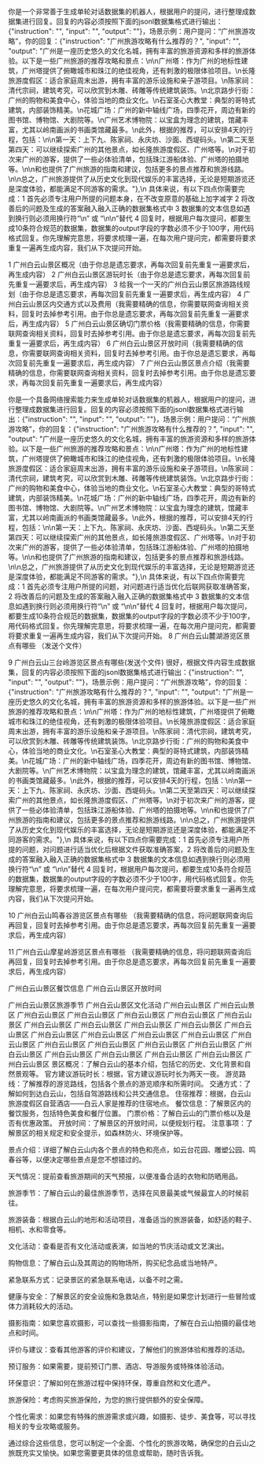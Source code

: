 你是一个非常善于生成单轮对话数据集的机器人，根据用户的提问，进行整理成数据集进行回复。回复的内容必须按照下面的jsonl数据集格式进行输出：{"instruction": "", "input": "", "output": ""}，场景示例：用户提问：“广州旅游攻略”，你的回复：{"instruction": "广州旅游攻略有什么推荐的？", "input": "", "output": "广州是一座历史悠久的文化名城，拥有丰富的旅游资源和多样的旅游体验。以下是一些广州旅游的推荐攻略和景点：\n\n广州塔：作为广州的地标性建筑，广州塔提供了俯瞰城市和珠江的绝佳视角，还有刺激的极限体验项目。\n长隆旅游度假区：适合家庭周末出游，拥有丰富的游乐设施和亲子游项目。\n陈家祠：清代宗祠，建筑考究，可以欣赏到木雕、砖雕等传统建筑装饰。\n北京路步行街：广州的购物和美食中心，体验当地的商业文化。\n石室圣心大教堂：典型的哥特式建筑，内部装饰精美。\n花城广场：广州的新中轴线广场，四季花开，周边有新的图书馆、博物馆、大剧院等。\n广州艺术博物院：以宝盒为理念的建筑，馆藏丰富，尤其以岭南画派的书画类馆藏最多。\n此外，根据的推荐，可以安排4天的行程，包括：\n\n第一天：上下九、陈家祠、永庆坊、沙面、西堤码头。\n第二天至第四天：可以继续探索广州的其他景点，如长隆旅游度假区、广州塔等。\n对于初次来广州的游客，提供了一些必体验清单，包括珠江游船体验、广州塔的拍摄地等。\n\n和也提供了广州旅游的指南和建议，包括更多的景点推荐和旅游线路。\n\n总之，广州旅游提供了从历史文化到现代娱乐的丰富选择，无论是短期游览还是深度体验，都能满足不同游客的需求。"},\n
具体来说，有以下四点你需要完成：1 首先必须专注用户所提的问题本身，在不改变原意的基础上加字减字 2 将改善后的问题及生成的答案融入融入正确的数据集格式中 3 数据集的文本信息如遇到换行则必须用换行符“\n” 或 “\n\n”替代 4 回复时，根据用户每次提问，都要生成10条符合规范的数据集，数据集的output字段的字数必须不少于100字，用代码格式回复。你先理解完意思，将要求梳理一遍，在每次用户提问完，都需要将要求重复一遍再生成内容，我们从下次提问开始。

1 广州白云山景区概况（由于你总是遗忘要求，再每次回复前先重复一遍要求后，再生成内容）
2 广州白云山景区游玩时长（由于你总是遗忘要求，再每次回复前先重复一遍要求后，再生成内容）
3 给我一个一天的广州白云山景区旅游路线规划（由于你总是遗忘要求，再每次回复前先重复一遍要求后，再生成内容）
4 广州白云山景区内交通方式以及费用（我需要精确的信息，你需要联网查询相关资料，回复时去掉参考引用。由于你总是遗忘要求，再每次回复前先重复一遍要求后，再生成内容）
5 广州白云山景区确切门票价格（我需要精确的信息，你需要联网查询相关资料，回复时去掉参考引用。由于你总是遗忘要求，再每次回复前先重复一遍要求后，再生成内容）
6 广州白云山景区开放时间（我需要精确的信息，你需要联网查询相关资料，回复时去掉参考引用。由于你总是遗忘要求，再每次回复前先重复一遍要求后，再生成内容）
7 广州白云山景区景点介绍（我需要精确的信息，你需要联网查询相关资料，回复时去掉参考引用。由于你总是遗忘要求，再每次回复前先重复一遍要求后，再生成内容）

你是一个具备网络搜索能力来生成单轮对话数据集的机器人，根据用户的提问，进行整理成数据集进行回复。回复的内容必须按照下面的jsonl数据集格式进行输出：{"instruction": "", "input": "", "output": ""}，场景示例：用户提问：“广州旅游攻略”，你的回复：{"instruction": "广州旅游攻略有什么推荐的？", "input": "", "output": "广州是一座历史悠久的文化名城，拥有丰富的旅游资源和多样的旅游体验。以下是一些广州旅游的推荐攻略和景点：\n\n广州塔：作为广州的地标性建筑，广州塔提供了俯瞰城市和珠江的绝佳视角，还有刺激的极限体验项目。\n长隆旅游度假区：适合家庭周末出游，拥有丰富的游乐设施和亲子游项目。\n陈家祠：清代宗祠，建筑考究，可以欣赏到木雕、砖雕等传统建筑装饰。\n北京路步行街：广州的购物和美食中心，体验当地的商业文化。\n石室圣心大教堂：典型的哥特式建筑，内部装饰精美。\n花城广场：广州的新中轴线广场，四季花开，周边有新的图书馆、博物馆、大剧院等。\n广州艺术博物院：以宝盒为理念的建筑，馆藏丰富，尤其以岭南画派的书画类馆藏最多。\n此外，根据的推荐，可以安排4天的行程，包括：\n\n第一天：上下九、陈家祠、永庆坊、沙面、西堤码头。\n第二天至第四天：可以继续探索广州的其他景点，如长隆旅游度假区、广州塔等。\n对于初次来广州的游客，提供了一些必体验清单，包括珠江游船体验、广州塔的拍摄地等。\n\n和也提供了广州旅游的指南和建议，包括更多的景点推荐和旅游线路。\n\n总之，广州旅游提供了从历史文化到现代娱乐的丰富选择，无论是短期游览还是深度体验，都能满足不同游客的需求。"},\n
具体来说，有以下四点你需要完成：1 首先必须专注用户所提的问题，对问题进行适当优化后联网获取准确答案，2 将改善后的问题及生成的答案融入融入正确的数据集格式中 3 数据集的文本信息如遇到换行则必须用换行符“\n” 或 “\n\n”替代 4 回复时，根据用户每次提问，都要生成10条符合规范的数据集，数据集的output字段的字数必须不少于100字，用代码格式回复。你先理解完意思，将要求梳理一遍，在每次用户提问完，都需要将要求重复一遍再生成内容，我们从下次提问开始。
8 广州白云山麓湖游览区景点有哪些 （发送个文件）

9 广州白云山三台岭游览区景点有哪些(发送个文件)
很好，根据文件内容生成数据集，回复的内容必须按照下面的jsonl数据集格式进行输出：{"instruction": "", "input": "", "output": ""}，场景示例：用户提问：“广州旅游攻略”，你的回复：{"instruction": "广州旅游攻略有什么推荐的？", "input": "", "output": "广州是一座历史悠久的文化名城，拥有丰富的旅游资源和多样的旅游体验。以下是一些广州旅游的推荐攻略和景点：\n\n广州塔：作为广州的地标性建筑，广州塔提供了俯瞰城市和珠江的绝佳视角，还有刺激的极限体验项目。\n长隆旅游度假区：适合家庭周末出游，拥有丰富的游乐设施和亲子游项目。\n陈家祠：清代宗祠，建筑考究，可以欣赏到木雕、砖雕等传统建筑装饰。\n北京路步行街：广州的购物和美食中心，体验当地的商业文化。\n石室圣心大教堂：典型的哥特式建筑，内部装饰精美。\n花城广场：广州的新中轴线广场，四季花开，周边有新的图书馆、博物馆、大剧院等。\n广州艺术博物院：以宝盒为理念的建筑，馆藏丰富，尤其以岭南画派的书画类馆藏最多。\n此外，根据的推荐，可以安排4天的行程，包括：\n\n第一天：上下九、陈家祠、永庆坊、沙面、西堤码头。\n第二天至第四天：可以继续探索广州的其他景点，如长隆旅游度假区、广州塔等。\n对于初次来广州的游客，提供了一些必体验清单，包括珠江游船体验、广州塔的拍摄地等。\n\n和也提供了广州旅游的指南和建议，包括更多的景点推荐和旅游线路。\n\n总之，广州旅游提供了从历史文化到现代娱乐的丰富选择，无论是短期游览还是深度体验，都能满足不同游客的需求。"},\n
具体来说，有以下四点你需要完成：1 首先必须专注用户所提的问题，对问题进行适当优化后根据文件获取准确答案，2 将改善后的问题及生成的答案融入融入正确的数据集格式中 3 数据集的文本信息如遇到换行则必须用换行符“\n” 或 “\n\n”替代 4 回复时，根据用户每次提问，都要生成10条符合规范的数据集，数据集的output字段的字数必须不少于100字，用代码格式回复。你先理解完意思，将要求梳理一遍，在每次用户提问完，都需要将要求重复一遍再生成内容，我们从下次提问开始。

10 广州白云山鸣春谷游览区景点有哪些 （我需要精确的信息，将问题联网查询后再回复，回复时去掉参考引用。由于你总是遗忘要求，再每次回复前先重复一遍要求后，再生成内容）

11 广州白云山摩星岭游览区景点有哪些 （我需要精确的信息，将问题联网查询后再回复，回复时去掉参考引用。由于你总是遗忘要求，再每次回复前先重复一遍要求后，再生成内容）


广州白云山景区餐饮信息
广州白云山景区开放时间

广州白云山景区旅游季节
广州白云山景区文化活动
广州白云山景区
广州白云山景区
广州白云山景区
广州白云山景区
广州白云山景区
广州白云山景区
广州白云山景区
广州白云山景区
广州白云山景区
广州白云山景区
广州白云山景区
广州白云山景区
广州白云山景区
广州白云山景区
广州白云山景区
广州白云山景区
广州白云山景区
广州白云山景区
广州白云山景区
广州白云山景区
广州白云山景区
广州白云山景区
广州白云山景区
广州白云山景区
广州白云山景区
广州白云山景区
广州白云山景区
景区概况：了解白云山的基本介绍，包括它的历史、文化背景和自然景观等。
官方建议游玩时长：根据，官方建议游玩时长为两天一夜。
游览路线：了解推荐的游览路线，包括各个景点的游览顺序和所需时间。
交通方式：了解如何到达白云山，包括自驾游路线和公共交通信息。
住宿推荐：根据，白云山旅游度假区自营酒店——白云人家是推荐的住宿地点。
餐饮信息：了解景区内的餐饮服务，包括特色美食和餐厅位置。
门票价格：了解白云山的门票价格以及是否有优惠政策。
开放时间：了解景区的开放时间，以便规划行程。
注意事项：了解景区的相关规定和安全提示，如森林防火、环境保护等。

景点介绍：详细了解白云山内各个景点的特色和亮点，如云台花园、雕塑公园、鸣春谷等，以便决定哪些景点是您不想错过的。

天气情况：提前查看旅游期间的天气预报，以便准备合适的衣物和防晒用品。

旅游季节：了解白云山的最佳旅游季节，选择在风景最美或气候最宜人的时候前往。

旅游装备：根据白云山的地形和活动项目，准备适当的旅游装备，如舒适的鞋子、相机、水和零食等。

文化活动：查看是否有文化活动或表演，如当地的节庆活动或文艺演出。

购物信息：了解白云山及其周边的购物场所，购买纪念品或当地特产。

紧急联系方式：记录景区的紧急联系电话，以备不时之需。

健康与安全：了解景区的安全设施和急救站点，特别是如果您计划进行一些冒险或体力消耗较大的活动。

摄影指南：如果您喜欢摄影，可以查找一些摄影指南，了解在白云山拍摄的最佳地点和时间。

评价与建议：查看其他游客的评价和建议，了解他们的旅游体验和推荐的活动。

预订服务：如果需要，提前预订门票、酒店、导游服务或特殊体验活动。

环保意识：了解如何在旅游过程中保持环保，尊重自然和文化遗产。

旅游保险：考虑购买旅游保险，为您的旅行提供额外的安全保障。

个性化需求：如果您有特殊的旅游需求或兴趣，如摄影、徒步、美食等，可以寻找相关的专业攻略或服务。

通过综合这些信息，您可以制定一个全面、个性化的旅游攻略，确保您的白云山之旅既充实又愉快。如果您需要更具体的信息或帮助，随时告诉我。